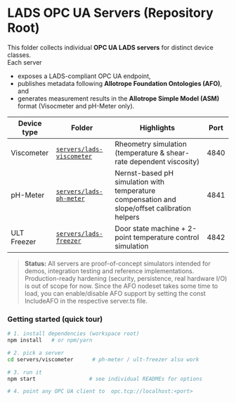 # LADS OPC UA Servers  (Repository Root)

This folder collects individual **OPC UA LADS servers** for distinct device classes.  
Each server

* exposes a LADS-compliant OPC UA endpoint,
* publishes metadata following **Allotrope Foundation Ontologies (AFO)**, and
* generates measurement results in the **Allotrope Simple Model (ASM)** format (Visocmeter and pH-Meter only).

| Device type | Folder | Highlights | Port |
|-------------|--------|------------|------|
| Viscometer  | [`servers/lads-viscometer`](./servers/lads-viscometer/README.md) | Rheometry simulation (temperature & shear-rate dependent viscosity) |  4840  |
| pH-Meter    | [`servers/lads-ph-meter`](./servers/lads-ph-meter/README.md) | Nernst-based pH simulation with temperature compensation and slope/offset calibration helpers |  4841  |
| ULT Freezer | [`servers/lads-freezer`](./servers/lads-freezer/README.md) | Door state machine + 2-point temperature control simulation |  4842  |

> **Status:** All servers are proof-of-concept simulators intended for demos, integration testing and reference implementations.  
> Production-ready hardening (security, persistence, real hardware I/O) is out of scope for now.
> Since the AFO nodeset takes some time to load, you can enable/disable AFO support by setting the const IncludeAFO in the respective server.ts file.

### Getting started (quick tour)

```bash
# 1. install dependencies (workspace root)
npm install   # or npm/yarn

# 2. pick a server
cd servers/viscometer      # ph-meter / ult-freezer also work

# 3. run it
npm start                 # see individual READMEs for options

# 4. point any OPC UA client to  opc.tcp://localhost:<port>